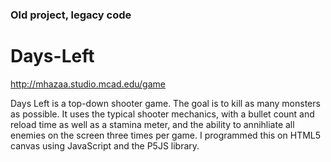### Old project, legacy code
# Days-Left
http://mhazaa.studio.mcad.edu/game

Days Left is a top-down shooter game. The goal is to kill as many monsters as possible. It uses the typical shooter mechanics, with a bullet count and reload time as well as a stamina meter, and the ability to annihliate all enemies on the screen three times per game. I programmed this on HTML5 canvas using JavaScript and the P5JS library.
